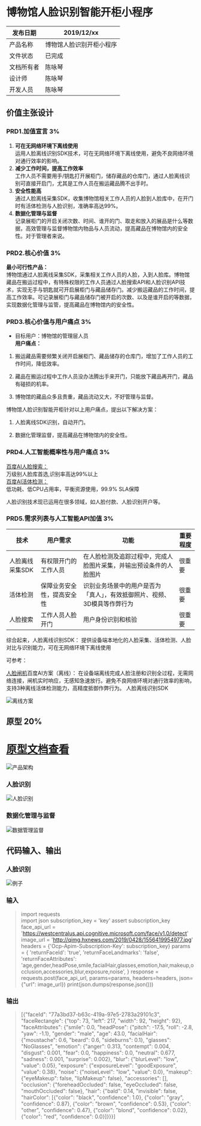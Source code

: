 # 博物馆人脸识别智能开柜小程序
|发布日期|2019/12/xx|   
|  ----  |  ----  | 
|产品名称|博物馆人脸识别开柜小程序|     
|文件状态|已完成|   
|文档所有者|陈咏琴|   
|设计师|陈咏琴|   
|开发人员|陈咏琴|   
   

## 价值主张设计

### PRD1.加值宣言 3%

1. **可在无网络环境下离线使用**      
运用人脸离线识别SDK技术，可在无网络环境下离线使用，避免不良网络环境对通行效率的影响。   
2. **减少工作时间，提高工作效率**   
工作人员不需要用手/钥匙打开展柜门，储存藏品的仓库门，通过人脸离线识别可直接开启门，尤其是工作人员在搬运藏品腾不出手时。
3. **安全性能高**   
通过人脸离线采集SDK，收集博物馆相关工作人员的人脸到人脸库中，在开门时有活体检测与人脸识别，准确率高达99%。   
4. **数据化管理与监督**   
记录展柜门的开启关闭次数、时间、谁开的门、取走和放入的展品是什么等数据，高效管理与监督博物馆内物品与人员流动，提高藏品在博物馆内的安全性。对于管理者来说。

### PRD2.核心价值 3%
**最小可行性产品：**   
博物馆通过人脸离线采集SDK，采集相关工作人员的人脸，入到人脸库。博物馆藏品在搬运过程中，有特殊权限的工作人员通过人脸搜索API和人脸识别API技术，实现无手与钥匙就可开启展柜门与藏品储存门。减少搬运藏品的工作时间，提高工作效率。可记录展柜门与藏品储存门被开启的次数、以及是谁开启的等数据，实现数据化管理与监管，提高藏品在博物馆内的安全性。

### PRD3.核心价值与用户痛点 3%
- 目标用户：博物馆的管理层人员  
**用户痛点：**    
1. 搬运藏品需要频繁关闭开启展柜门、藏品储存的仓库门，增加了工作人员的工作时间，降低效率。   

2. 藏品在搬运过程中工作人员没办法腾出手来开门，只能放下藏品再开门，藏品有碰损的机率。   
   
3. 博物馆的藏品众多且贵重，藏品流动又大，不好管理与监督。       

博物馆人脸识别智能开柜针对以上用户痛点，提出以下解决方案：
1. 人脸离线SDK识别，自动开门。   

2. 数据化管理监督，提高藏品在博物馆内的安全性。


### PRD4.人工智能概率性与用户痛点 3%   
[百度AI人脸搜索：](https://ai.baidu.com/tech/face/search)    
万级别人脸库首选,识别率高达99%以上   
[百度AI活体检测：](https://ai.baidu.com/tech/face/faceliveness)    
低功耗、低CPU占用率，平衡资源使用，99.9% SLA保障      

人脸识别技术现已运用在很多领域，如人脸付款、人脸识别开户等。

### PRD5.需求列表与人工智能API加值 3%

|技术|用户需求|功能|重要程度|
|---|---|---|---|
|人脸离线采集SDK|有权限开门的工作人员|在人脸检测及追踪过程中，完成人脸图片采集，并输出预设条件的人脸图片|很重要|
|活体检测|保障业务安全性，提高安全性|识别业务场景中的用户是否为 「真人」，有效抵御照片、视频、3D模具等作弊行为|很重要|
|人脸搜索|工作人员人脸开门|用户身份识别和核验|很重要|

综合起来，人脸离线识别SDK：
提供设备端本地化的人脸采集、活体检测、人脸对比与识别能力，可在无网络环境下离线使用

可参考：

[人脸闸机](https://ai.baidu.com/solution/facegate)百度AI方案（离线）：
在设备端离线完成人脸注册和识别全过程，无需网络连接，闸机实时响应，无感知急速放行。避免不良网络环境对通行效率的影响，支持3种离线活体检测能力，高精度抵御作弊行为。
人脸离线识别SDK

![离线方案](https://upload-images.jianshu.io/upload_images/11043770-2eb84ff1e5d3716b.png?imageMogr2/auto-orient/strip%7CimageView2/2/w/1240)

## 原型 20%

# [原型文档查看](https://172018051.github.io/museum/)   

![产品架构](https://upload-images.jianshu.io/upload_images/11043770-0b74ffebcd911063.png?imageMogr2/auto-orient/strip%7CimageView2/2/w/1240)   
   
### 人脸识别

![人脸识别](https://upload-images.jianshu.io/upload_images/11043770-ba4b31b0b8f4f645.png?imageMogr2/auto-orient/strip%7CimageView2/2/w/1240)

### 数据化管理与监督
![数据管理监督](https://upload-images.jianshu.io/upload_images/11043770-866a0d61fc4ab5bb.png?imageMogr2/auto-orient/strip%7CimageView2/2/w/1240)

## 代码输入、输出   
### 人脸识别　　　
![例子](http://qimg.hxnews.com/2019/0428/1556419954977.jpg)   
### 输入   
> import requests   
import json
subscription_key = 'key'
assert subscription_key
face_api_url = 'https://westcentralus.api.cognitive.microsoft.com/face/v1.0/detect'
image_url = 'http://qimg.hxnews.com/2019/0428/1556419954977.jpg'
headers = {'Ocp-Apim-Subscription-Key': subscription_key}
params = {
    'returnFaceId': 'true',
    'returnFaceLandmarks': 'false',
    'returnFaceAttributes': 'age,gender,headPose,smile,facialHair,glasses,emotion,hair,makeup,occlusion,accessories,blur,exposure,noise',
}
response = requests.post(face_api_url, params=params,
                         headers=headers, json={"url": image_url})
print(json.dumps(response.json()))

### 输出      
>[{"faceId": "77a3bd37-b63c-419a-97e5-2783a29101c3", "faceRectangle": {"top": 73, "left": 217, "width": 92, "height": 92}, "faceAttributes": {"smile": 0.0, "headPose": {"pitch": -17.5, "roll": -2.8, "yaw": -1.1}, "gender": "male", "age": 43.0, "facialHair": {"moustache": 0.6, "beard": 0.6, "sideburns": 0.1}, "glasses": "NoGlasses", "emotion": {"anger": 0.313, "contempt": 0.004, "disgust": 0.001, "fear": 0.0, "happiness": 0.0, "neutral": 0.677, "sadness": 0.001, "surprise": 0.002}, "blur": {"blurLevel": "low", "value": 0.05}, "exposure": {"exposureLevel": "goodExposure", "value": 0.38}, "noise": {"noiseLevel": "low", "value": 0.0}, "makeup": {"eyeMakeup": false, "lipMakeup": false}, "accessories": [], "occlusion": {"foreheadOccluded": false, "eyeOccluded": false, "mouthOccluded": false}, "hair": {"bald": 0.14, "invisible": false, "hairColor": [{"color": "black", "confidence": 1.0}, {"color": "gray", "confidence": 0.87}, {"color": "brown", "confidence": 0.53}, {"color": "other", "confidence": 0.47}, {"color": "blond", "confidence": 0.02}, {"color": "red", "confidence": 0.0}]}}}]   



